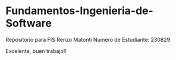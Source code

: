# Fundamentos-Ingenieria-de-Software
Repositorio para FIS
Renzo Matonti
Numero de Estudiante: 230829



Excelente, buen trabajo!!
